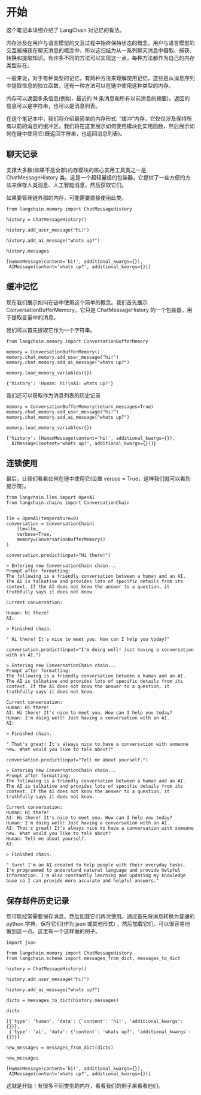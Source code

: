 

开始
=====================================================================


这个笔记本详细介绍了 LangChain 对记忆的看法。

内存涉及在用户与语言模型的交互过程中始终保持状态的概念。用户与语言模型的交互被捕获在聊天消息的概念中，所以这归结为从一系列聊天消息中摄取、捕获、转换和提取知识。有许多不同的方法可以实现这一点，每种方法都作为自己的内存类型存在。

一般来说，对于每种类型的记忆，有两种方法来理解使用记忆。这些是从消息序列中提取信息的独立函数，还有一种方法可以在链中使用这种类型的内存。

内存可以返回多条信息(例如，最近的 N 条消息和所有以前消息的摘要)。返回的信息可以是字符串，也可以是消息列表。

在这个笔记本中，我们将介绍最简单的内存形式: “缓冲”内存，它仅仅涉及保持所有以前的消息的缓冲区。我们将在这里展示如何使用模块化实用函数，然后展示如何在链中使用它(既返回字符串，也返回消息列表)。


 




聊天记录
---------------------------------------------------------------------------



支撑大多数(如果不是全部)内存模块的核心实用工具类之一是 ChatMessageHistory 类。这是一个超轻量级的包装器，它提供了一些方便的方法来保存人类消息、人工智能消息，然后获取它们。

如果要管理链外部的内存，可能需要直接使用此类。
 



 







```
from langchain.memory import ChatMessageHistory

history = ChatMessageHistory()

history.add_user_message("hi!")

history.add_ai_message("whats up?")

```










```
history.messages

```








```
[HumanMessage(content='hi!', additional_kwargs={}),
 AIMessage(content='whats up?', additional_kwargs={})]

```








缓冲记忆
---------------------------------------------------------------------------------------

现在我们展示如何在链中使用这个简单的概念。我们首先展示 ConversationBufferMemory，它只是 ChatMessageHistory 的一个包装器，用于提取变量中的消息。

我们可以首先提取它作为一个字符串。
 







```
from langchain.memory import ConversationBufferMemory

```










```
memory = ConversationBufferMemory()
memory.chat_memory.add_user_message("hi!")
memory.chat_memory.add_ai_message("whats up?")

```










```
memory.load_memory_variables({})

```








```
{'history': 'Human: hi!\nAI: whats up?'}

```






我们还可以获取作为消息列表的历史记录
 







```
memory = ConversationBufferMemory(return_messages=True)
memory.chat_memory.add_user_message("hi!")
memory.chat_memory.add_ai_message("whats up?")

```










```
memory.load_memory_variables({})

```








```
{'history': [HumanMessage(content='hi!', additional_kwargs={}),
  AIMessage(content='whats up?', additional_kwargs={})]}

```








连锁使用
-----------------------------------------------------------------------



最后，让我们看看如何在链中使用它(设置 verose = True，这样我们就可以看到提示符)。
 







```
from langchain.llms import OpenAI
from langchain.chains import ConversationChain


llm = OpenAI(temperature=0)
conversation = ConversationChain(
    llm=llm, 
    verbose=True, 
    memory=ConversationBufferMemory()
)

```










```
conversation.predict(input="Hi there!")

```








```
> Entering new ConversationChain chain...
Prompt after formatting:
The following is a friendly conversation between a human and an AI. The AI is talkative and provides lots of specific details from its context. If the AI does not know the answer to a question, it truthfully says it does not know.

Current conversation:

Human: Hi there!
AI:

> Finished chain.

```






```
" Hi there! It's nice to meet you. How can I help you today?"

```










```
conversation.predict(input="I'm doing well! Just having a conversation with an AI.")

```








```
> Entering new ConversationChain chain...
Prompt after formatting:
The following is a friendly conversation between a human and an AI. The AI is talkative and provides lots of specific details from its context. If the AI does not know the answer to a question, it truthfully says it does not know.

Current conversation:
Human: Hi there!
AI: Hi there! It's nice to meet you. How can I help you today?
Human: I'm doing well! Just having a conversation with an AI.
AI:

> Finished chain.

```






```
" That's great! It's always nice to have a conversation with someone new. What would you like to talk about?"

```










```
conversation.predict(input="Tell me about yourself.")

```








```
> Entering new ConversationChain chain...
Prompt after formatting:
The following is a friendly conversation between a human and an AI. The AI is talkative and provides lots of specific details from its context. If the AI does not know the answer to a question, it truthfully says it does not know.

Current conversation:
Human: Hi there!
AI: Hi there! It's nice to meet you. How can I help you today?
Human: I'm doing well! Just having a conversation with an AI.
AI: That's great! It's always nice to have a conversation with someone new. What would you like to talk about?
Human: Tell me about yourself.
AI:

> Finished chain.

```






```
" Sure! I'm an AI created to help people with their everyday tasks. I'm programmed to understand natural language and provide helpful information. I'm also constantly learning and updating my knowledge base so I can provide more accurate and helpful answers."

```








保存邮件历史记录
-----------------------------------------------------------------------------------



您可能经常需要保存消息，然后加载它们再次使用。通过首先将消息转换为普通的 python 字典，保存它们(作为 json 或其他形式) ，然后加载它们，可以很容易地做到这一点。这里有一个这样做的例子。
 







```
import json

from langchain.memory import ChatMessageHistory
from langchain.schema import messages_from_dict, messages_to_dict

history = ChatMessageHistory()

history.add_user_message("hi!")

history.add_ai_message("whats up?")

```










```
dicts = messages_to_dict(history.messages)

```










```
dicts

```








```
[{'type': 'human', 'data': {'content': 'hi!', 'additional_kwargs': {}}},
 {'type': 'ai', 'data': {'content': 'whats up?', 'additional_kwargs': {}}}]

```










```
new_messages = messages_from_dict(dicts)

```










```
new_messages

```








```
[HumanMessage(content='hi!', additional_kwargs={}),
 AIMessage(content='whats up?', additional_kwargs={})]

```






这就是开始！有很多不同类型的内存，看看我们的例子来看看他们。
 






